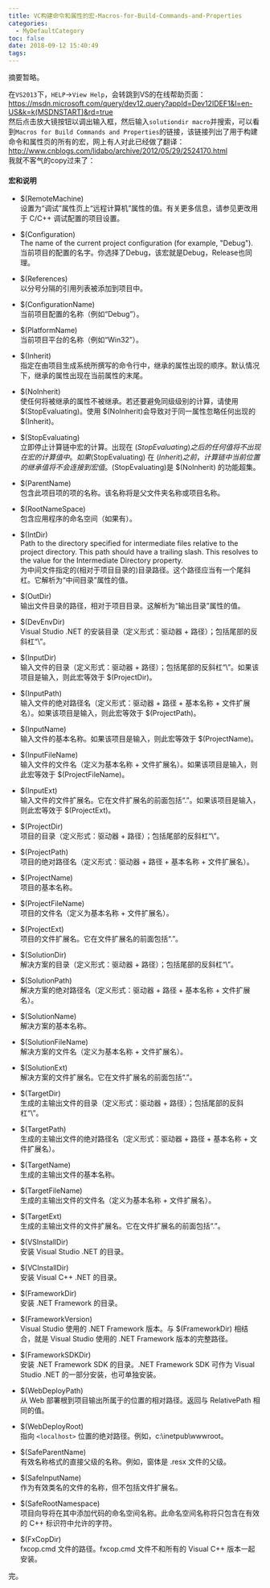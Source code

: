 ```yaml
---
title: VC构建命令和属性的宏-Macros-for-Build-Commands-and-Properties
categories:
  - MyDefaultCategory
toc: false
date: 2018-09-12 15:40:49
tags:
---
```

摘要暂略。
<!-- more -->

在`VS2013`下，`HELP`->`View Help`，会转跳到VS的在线帮助页面：  
https://msdn.microsoft.com/query/dev12.query?appId=Dev12IDEF1&l=en-US&k=k(MSDNSTART)&rd=true  
然后点击放大镜按钮以调出输入框，然后输入`solutiondir macro`并搜索，可以看到`Macros for Build Commands and Properties`的链接，该链接列出了用于构建命令和属性页的所有的宏，网上有人对此已经做了翻译：  
http://www.cnblogs.com/lidabo/archive/2012/05/29/2524170.html  
我就不客气的copy过来了：  

#### 宏和说明

* $(RemoteMachine)  
设置为“调试”属性页上“远程计算机”属性的值。有关更多信息，请参见更改用于 C/C++ 调试配置的项目设置。  

* $(Configuration)  
The name of the current project configuration (for example, "Debug").  
当前项目的配置的名字。你选择了Debug，该宏就是Debug，Release也同理。  

* $(References)  
以分号分隔的引用列表被添加到项目中。  

* $(ConfigurationName)  
当前项目配置的名称（例如“Debug”）。  

* $(PlatformName)  
当前项目平台的名称（例如“Win32”）。  

* $(Inherit)  
指定在由项目生成系统所撰写的命令行中，继承的属性出现的顺序。默认情况下，继承的属性出现在当前属性的末尾。  

* $(NoInherit)  
使任何将被继承的属性不被继承。若还要避免同级级别的计算，请使用 $(StopEvaluating)。使用 $(NoInherit)会导致对于同一属性忽略任何出现的 $(Inherit)。  

* $(StopEvaluating)  
立即停止计算链中宏的计算。出现在 $(StopEvaluating) 之后的任何值将不出现在宏的计算值中。如果$(StopEvaluating) 在 $(Inherit) 之前，计算链中当前位置的继承值将不会连接到宏值。$(StopEvaluating)是 $(NoInherit) 的功能超集。  

* $(ParentName)  
包含此项目项的项的名称。该名称将是父文件夹名称或项目名称。  

* $(RootNameSpace)  
包含应用程序的命名空间（如果有）。  

* $(IntDir)  
Path to the directory specified for intermediate files relative to the project directory. This path should have a trailing slash. This resolves to the value for the Intermediate Directory property.  
为中间文件指定的(相对于项目目录的)目录路径。这个路径应当有一个尾斜杠。它解析为“中间目录”属性的值。  

* $(OutDir)  
输出文件目录的路径，相对于项目目录。这解析为“输出目录”属性的值。  

* $(DevEnvDir)  
Visual Studio .NET 的安装目录（定义形式：驱动器 + 路径）；包括尾部的反斜杠“\”。  

* $(InputDir)  
输入文件的目录（定义形式：驱动器 + 路径）；包括尾部的反斜杠“\”。如果该项目是输入，则此宏等效于 $(ProjectDir)。  

* $(InputPath)  
输入文件的绝对路径名（定义形式：驱动器 + 路径 + 基本名称 + 文件扩展名）。如果该项目是输入，则此宏等效于 $(ProjectPath)。  

* $(InputName)  
输入文件的基本名称。如果该项目是输入，则此宏等效于 $(ProjectName)。  

* $(InputFileName)  
输入文件的文件名（定义为基本名称 + 文件扩展名）。如果该项目是输入，则此宏等效于 $(ProjectFileName)。  

* $(InputExt)  
输入文件的文件扩展名。它在文件扩展名的前面包括“.”。如果该项目是输入，则此宏等效于 $(ProjectExt)。  

* $(ProjectDir)  
项目的目录（定义形式：驱动器 + 路径）；包括尾部的反斜杠“\”。  

* $(ProjectPath)  
项目的绝对路径名（定义形式：驱动器 + 路径 + 基本名称 + 文件扩展名）。  

* $(ProjectName)  
项目的基本名称。  

* $(ProjectFileName)  
项目的文件名（定义为基本名称 + 文件扩展名）。  

* $(ProjectExt)  
项目的文件扩展名。它在文件扩展名的前面包括“.”。  

* $(SolutionDir)  
解决方案的目录（定义形式：驱动器 + 路径）；包括尾部的反斜杠“\”。  

* $(SolutionPath)  
解决方案的绝对路径名（定义形式：驱动器 + 路径 + 基本名称 + 文件扩展名）。  

* $(SolutionName)  
解决方案的基本名称。  

* $(SolutionFileName)  
解决方案的文件名（定义为基本名称 + 文件扩展名）。  

* $(SolutionExt)  
解决方案的文件扩展名。它在文件扩展名的前面包括“.”。  

* $(TargetDir)  
生成的主输出文件的目录（定义形式：驱动器 + 路径）；包括尾部的反斜杠“\”。  

* $(TargetPath)  
生成的主输出文件的绝对路径名（定义形式：驱动器 + 路径 + 基本名称 + 文件扩展名）。  

* $(TargetName)  
生成的主输出文件的基本名称。  

* $(TargetFileName)  
生成的主输出文件的文件名（定义为基本名称 + 文件扩展名）。  

* $(TargetExt)  
生成的主输出文件的文件扩展名。它在文件扩展名的前面包括“.”。  

* $(VSInstallDir)  
安装 Visual Studio .NET 的目录。  

* $(VCInstallDir)  
安装 Visual C++ .NET 的目录。  

* $(FrameworkDir)  
安装 .NET Framework 的目录。  

* $(FrameworkVersion)  
Visual Studio 使用的 .NET Framework 版本。与 $(FrameworkDir) 相结合，就是 Visual Studio 使用的 .NET Framework 版本的完整路径。  

* $(FrameworkSDKDir)  
安装 .NET Framework SDK 的目录。.NET Framework SDK 可作为 Visual Studio .NET 的一部分安装，也可单独安装。  

* $(WebDeployPath)  
从 Web 部署根到项目输出所属于的位置的相对路径。返回与 RelativePath 相同的值。  

* $(WebDeployRoot)  
指向 `<localhost>` 位置的绝对路径。例如，c:\inetpub\wwwroot。  

* $(SafeParentName)  
有效名称格式的直接父级的名称。例如，窗体是 .resx 文件的父级。  

* $(SafeInputName)  
作为有效类名的文件的名称，但不包括文件扩展名。  

* $(SafeRootNamespace)  
项目向导将在其中添加代码的命名空间名称。此命名空间名称将只包含在有效的 C++ 标识符中允许的字符。  

* $(FxCopDir)  
fxcop.cmd 文件的路径。fxcop.cmd 文件不和所有的 Visual C++ 版本一起安装。  

完。
